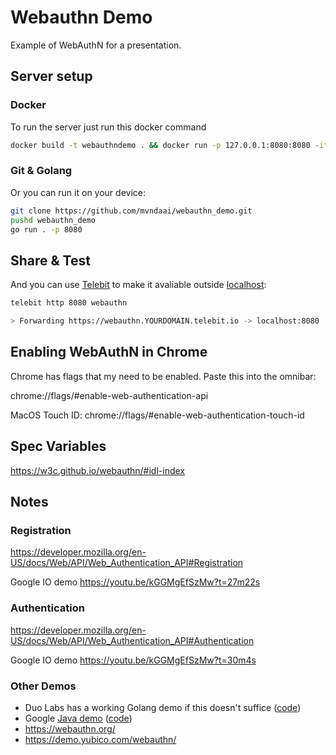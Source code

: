 # Webauthn Demo

Example of WebAuthN for a presentation.

## Server setup


### Docker

To run the server just run this docker command

```bash
docker build -t webauthndemo . && docker run -p 127.0.0.1:8080:8080 -it webauthndemo
```

### Git & Golang

Or you can run it on your device:

```bash
git clone https://github.com/mvndaai/webauthn_demo.git
pushd webauthn_demo
go run . -p 8080
```

## Share & Test

And you can use [Telebit](https://telebit.cloud/) to make it avaliable outside [localhost](http://localhost:8080/):

```bash
telebit http 8080 webauthn

> Forwarding https://webauthn.YOURDOMAIN.telebit.io -> localhost:8080
```

## Enabling WebAuthN in Chrome

Chrome has flags that my need to be enabled. Paste this into the omnibar:

chrome://flags/#enable-web-authentication-api

MacOS Touch ID:
chrome://flags/#enable-web-authentication-touch-id

## Spec Variables

https://w3c.github.io/webauthn/#idl-index

## Notes

### Registration

https://developer.mozilla.org/en-US/docs/Web/API/Web_Authentication_API#Registration

Google IO demo https://youtu.be/kGGMgEfSzMw?t=27m22s

### Authentication

https://developer.mozilla.org/en-US/docs/Web/API/Web_Authentication_API#Authentication

Google IO demo https://youtu.be/kGGMgEfSzMw?t=30m4s

### Other Demos

* Duo Labs has a working Golang demo if this doesn't suffice ([code](https://github.com/duo-labs/webauthn))
* Google [Java demo](https://webauthndemo.appspot.com/) ([code](https://github.com/google/webauthndemo))
* https://webauthn.org/
* https://demo.yubico.com/webauthn/
